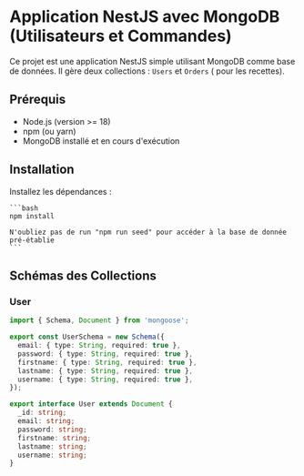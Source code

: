 # Application NestJS avec MongoDB (Utilisateurs et Commandes)

Ce projet est une application NestJS simple utilisant MongoDB comme base de données. Il gère deux collections : `Users` et `Orders` ( pour les recettes).

## Prérequis

* Node.js (version >= 18)
* npm (ou yarn)
* MongoDB installé et en cours d'exécution

## Installation


  Installez les dépendances :

    ```bash
    npm install

    N'oubliez pas de run "npm run seed" pour accéder à la base de donnée pré-établie
    ```

## Schémas des Collections

### User

```typescript
import { Schema, Document } from 'mongoose';

export const UserSchema = new Schema({
  email: { type: String, required: true },
  password: { type: String, required: true },
  firstname: { type: String, required: true },
  lastname: { type: String, required: true },
  username: { type: String, required: true },
});

export interface User extends Document {
  _id: string;
  email: string;
  password: string;
  firstname: string;
  lastname: string;
  username: string;
}